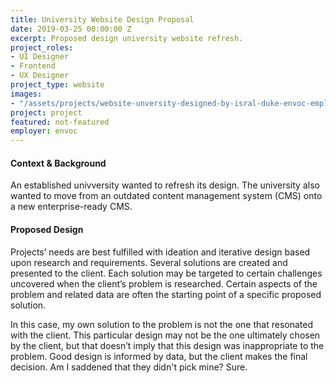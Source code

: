 ```yaml
---
title: University Website Design Proposal
date: 2019-03-25 00:00:00 Z
excerpt: Proposed design university website refresh.
project_roles:
- UI Designer
- Frontend
- UX Designer
project_type: website
images:
- "/assets/projects/website-unversity-designed-by-isral-duke-envoc-employee.jpg"
project: project
featured: not-featured
employer: envoc
---
```


<h4>Context &amp; Background</h4>
<p>An established univversity wanted to refresh its design. The university also wanted to move from an outdated content management system (CMS) onto a new enterprise-ready CMS.</p>
<h4>Proposed Design</h4>
<p>Projects’ needs are best fulfilled with ideation and iterative design based upon research and requirements. Several solutions are created and presented to the client. Each solution may be targeted to certain challenges uncovered when the client&rsquo;s problem is researched. Certain aspects of the problem and related data are often the starting point of a specific proposed solution.
</p>
<p>In this case, my own solution to the problem is not the one that resonated with the client. This particular design may not be the one ultimately chosen by the client, but that doesn’t imply that this design was inappropriate to the problem. Good design is informed by data, but the client makes the final decision. Am I saddened that they didn't pick mine? Sure.
</p>
